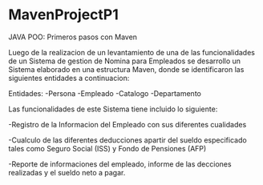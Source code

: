# MavenProjectP1
JAVA POO: Primeros pasos con Maven

Luego de la realizacion de un levantamiento de una de las funcionalidades de un Sistema de gestion de Nomina para Empleados se desarrollo un Sistema elaborado en una estructura Maven, donde se identificaron las siguientes entidades a continuacion:

Entidades:
-Persona
-Empleado
-Catalogo
-Departamento

Las funcionalidades de este Sistema tiene incluido lo siguiente:

-Registro de la Informacion del Empleado con sus diferentes cualidades

-Cualculo de las diferentes deducciones apartir del sueldo especificado tales como Seguro Social (ISS) y Fondo de Pensiones (AFP)

-Reporte de informaciones del empleado, informe de las decciones realizadas y el sueldo neto a pagar.
